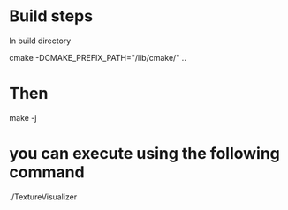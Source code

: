# Build steps

In build directory

cmake -DCMAKE_PREFIX_PATH="<Open3D install directory path>/lib/cmake/" .. 

# Then

make -j
  
# you can execute using the following command 
  
 ./TextureVisualizer
